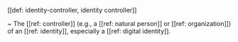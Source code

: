 [[def: identity-controller, identity controller]]

~ The [[ref: controller]] (e.g., a [[ref: natural person]] or [[ref: organization]]) of an [[ref: identity]], especially a [[ref: digital identity]].
